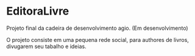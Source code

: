 # EditoraLivre

Projeto final da cadeira de desenvolvimento agio. (Em desenvolvimento)

O projeto consiste em uma pequena rede social, para authores de livros, divugarem seu tabalho e ideias.
